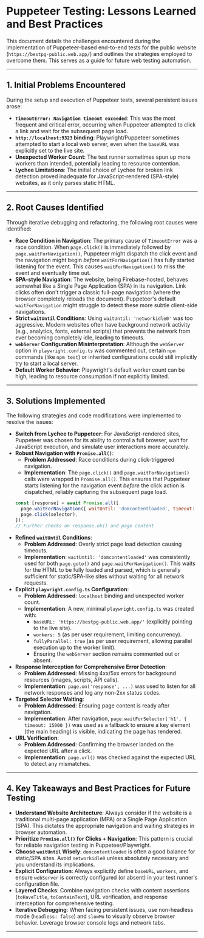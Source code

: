 # Puppeteer Testing: Lessons Learned and Best Practices

This document details the challenges encountered during the implementation of Puppeteer-based end-to-end tests for the public website (`https://bestpg-public.web.app/`) and outlines the strategies employed to overcome them. This serves as a guide for future web testing automation.

---

## 1. Initial Problems Encountered

During the setup and execution of Puppeteer tests, several persistent issues arose:

*   **`TimeoutError: Navigation timeout exceeded`**: This was the most frequent and critical error, occurring when Puppeteer attempted to click a link and wait for the subsequent page load.
*   **`http://localhost:9323` binding**: Playwright/Puppeteer sometimes attempted to start a local web server, even when the `baseURL` was explicitly set to the live site.
*   **Unexpected Worker Count**: The test runner sometimes spun up more workers than intended, potentially leading to resource contention.
*   **Lychee Limitations**: The initial choice of Lychee for broken link detection proved inadequate for JavaScript-rendered (SPA-style) websites, as it only parses static HTML.

---

## 2. Root Causes Identified

Through iterative debugging and refactoring, the following root causes were identified:

*   **Race Condition in Navigation**: The primary cause of `TimeoutError` was a race condition. When `page.click()` is immediately followed by `page.waitForNavigation()`, Puppeteer might dispatch the click event and the navigation might begin *before* `waitForNavigation()` has fully started listening for the event. This causes `waitForNavigation()` to miss the event and eventually time out.
*   **SPA-style Navigation**: The website, being Firebase-hosted, behaves somewhat like a Single Page Application (SPA) in its navigation. Link clicks often don't trigger a classic full-page navigation (where the browser completely reloads the document). Puppeteer's default `waitForNavigation` might struggle to detect these more subtle client-side navigations.
*   **Strict `waitUntil` Conditions**: Using `waitUntil: 'networkidle0'` was too aggressive. Modern websites often have background network activity (e.g., analytics, fonts, external scripts) that prevents the network from ever becoming completely idle, leading to timeouts.
*   **`webServer` Configuration Misinterpretation**: Although the `webServer` option in `playwright.config.ts` was commented out, certain `npm` commands (like `npm test`) or inherited configurations could still implicitly try to start a local server.
*   **Default Worker Behavior**: Playwright's default worker count can be high, leading to resource consumption if not explicitly limited.

---

## 3. Solutions Implemented

The following strategies and code modifications were implemented to resolve the issues:

*   **Switch from Lychee to Puppeteer**: For JavaScript-rendered sites, Puppeteer was chosen for its ability to control a full browser, wait for JavaScript execution, and simulate user interactions more accurately.
*   **Robust Navigation with `Promise.all()`**:
    *   **Problem Addressed**: Race conditions during click-triggered navigation.
    *   **Implementation**: The `page.click()` and `page.waitForNavigation()` calls were wrapped in `Promise.all()`. This ensures that Puppeteer starts listening for the navigation event *before* the click action is dispatched, reliably capturing the subsequent page load.
    ```javascript
    const [response] = await Promise.all([
      page.waitForNavigation({ waitUntil: 'domcontentloaded', timeout: 60000 }),
      page.click(selector),
    ]);
    // Further checks on response.ok() and page content
    ```
*   **Refined `waitUntil` Conditions**:
    *   **Problem Addressed**: Overly strict page load detection causing timeouts.
    *   **Implementation**: `waitUntil: 'domcontentloaded'` was consistently used for both `page.goto()` and `page.waitForNavigation()`. This waits for the HTML to be fully loaded and parsed, which is generally sufficient for static/SPA-like sites without waiting for all network requests.
*   **Explicit `playwright.config.ts` Configuration**:
    *   **Problem Addressed**: `localhost` binding and unexpected worker count.
    *   **Implementation**: A new, minimal `playwright.config.ts` was created with:
        *   `baseURL: 'https://bestpg-public.web.app/'` (explicitly pointing to the live site).
        *   `workers: 5` (as per user requirement, limiting concurrency).
        *   `fullyParallel: true` (as per user requirement, allowing parallel execution up to the worker limit).
        *   Ensuring the `webServer` section remains commented out or absent.
*   **Response Interception for Comprehensive Error Detection**:
    *   **Problem Addressed**: Missing 4xx/5xx errors for background resources (images, scripts, API calls).
    *   **Implementation**: `page.on('response', ...)` was used to listen for all network responses and log any non-2xx status codes.
*   **Targeted Selector Waiting**:
    *   **Problem Addressed**: Ensuring page content is ready after navigation.
    *   **Implementation**: After navigation, `page.waitForSelector('h1', { timeout: 15000 })` was used as a fallback to ensure a key element (the main heading) is visible, indicating the page has rendered.
*   **URL Verification**:
    *   **Problem Addressed**: Confirming the browser landed on the expected URL after a click.
    *   **Implementation**: `page.url()` was checked against the expected URL to detect any mismatches.

---

## 4. Key Takeaways and Best Practices for Future Testing

*   **Understand Website Architecture**: Always consider if the website is a traditional multi-page application (MPA) or a Single Page Application (SPA). This dictates the appropriate navigation and waiting strategies in browser automation.
*   **Prioritize `Promise.all()` for Clicks + Navigation**: This pattern is crucial for reliable navigation testing in Puppeteer/Playwright.
*   **Choose `waitUntil` Wisely**: `domcontentloaded` is often a good balance for static/SPA sites. Avoid `networkidle0` unless absolutely necessary and you understand its implications.
*   **Explicit Configuration**: Always explicitly define `baseURL`, `workers`, and ensure `webServer` is correctly configured (or absent) in your test runner's configuration file.
*   **Layered Checks**: Combine navigation checks with content assertions (`toHaveTitle`, `toContainText`), URL verification, and response interception for comprehensive testing.
*   **Iterative Debugging**: When facing persistent issues, use non-headless mode (`headless: false`) and `slowMo` to visually observe browser behavior. Leverage browser console logs and network tabs.

---
